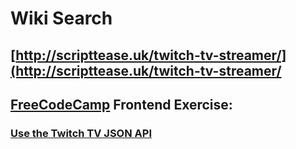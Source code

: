 Wiki Search
============

## [http://scripttease.uk/twitch-tv-streamer/](http://scripttease.uk/twitch-tv-streamer/

## [FreeCodeCamp](https://www.freecodecamp.com/) Frontend Exercise:

### [Use the Twitch TV JSON API](https://www.freecodecamp.com/challenges/use-the-twitchtv-json-api)


